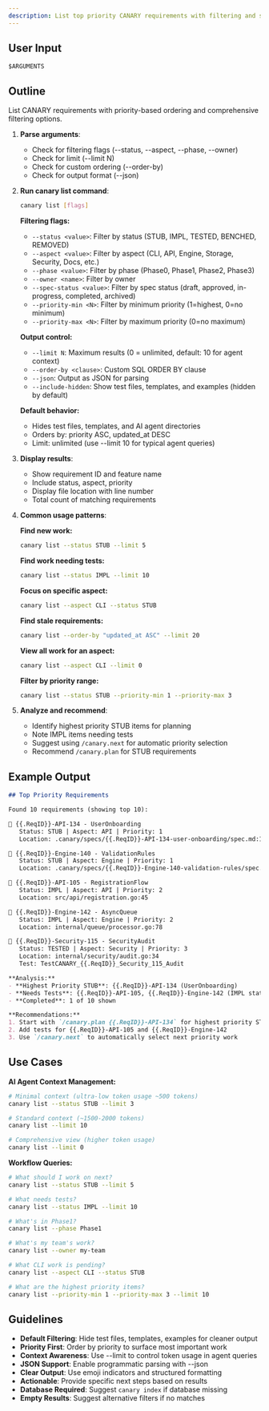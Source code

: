 ```yaml
---
description: List top priority CANARY requirements with filtering and sorting
---
```



## User Input

```text
$ARGUMENTS
```

## Outline

List CANARY requirements with priority-based ordering and comprehensive filtering options.

1. **Parse arguments**:
   - Check for filtering flags (--status, --aspect, --phase, --owner)
   - Check for limit (--limit N)
   - Check for custom ordering (--order-by)
   - Check for output format (--json)

2. **Run canary list command**:
   ```bash
   canary list [flags]
   ```

   **Filtering flags:**
   - `--status <value>`: Filter by status (STUB, IMPL, TESTED, BENCHED, REMOVED)
   - `--aspect <value>`: Filter by aspect (CLI, API, Engine, Storage, Security, Docs, etc.)
   - `--phase <value>`: Filter by phase (Phase0, Phase1, Phase2, Phase3)
   - `--owner <name>`: Filter by owner
   - `--spec-status <value>`: Filter by spec status (draft, approved, in-progress, completed, archived)
   - `--priority-min <N>`: Filter by minimum priority (1=highest, 0=no minimum)
   - `--priority-max <N>`: Filter by maximum priority (0=no maximum)

   **Output control:**
   - `--limit N`: Maximum results (0 = unlimited, default: 10 for agent context)
   - `--order-by <clause>`: Custom SQL ORDER BY clause
   - `--json`: Output as JSON for parsing
   - `--include-hidden`: Show test files, templates, and examples (hidden by default)

   **Default behavior:**
   - Hides test files, templates, and AI agent directories
   - Orders by: priority ASC, updated_at DESC
   - Limit: unlimited (use --limit 10 for typical agent queries)

3. **Display results**:
   - Show requirement ID and feature name
   - Include status, aspect, priority
   - Display file location with line number
   - Total count of matching requirements

4. **Common usage patterns**:

   **Find new work:**
   ```bash
   canary list --status STUB --limit 5
   ```

   **Find work needing tests:**
   ```bash
   canary list --status IMPL --limit 10
   ```

   **Focus on specific aspect:**
   ```bash
   canary list --aspect CLI --status STUB
   ```

   **Find stale requirements:**
   ```bash
   canary list --order-by "updated_at ASC" --limit 20
   ```

   **View all work for an aspect:**
   ```bash
   canary list --aspect CLI --limit 0
   ```

   **Filter by priority range:**
   ```bash
   canary list --status STUB --priority-min 1 --priority-max 3
   ```

5. **Analyze and recommend**:
   - Identify highest priority STUB items for planning
   - Note IMPL items needing tests
   - Suggest using `/canary.next` for automatic priority selection
   - Recommend `/canary.plan` for STUB requirements

## Example Output

```markdown
## Top Priority Requirements

Found 10 requirements (showing top 10):

📌 {{.ReqID}}-API-134 - UserOnboarding
   Status: STUB | Aspect: API | Priority: 1
   Location: .canary/specs/{{.ReqID}}-API-134-user-onboarding/spec.md:1

📌 {{.ReqID}}-Engine-140 - ValidationRules
   Status: STUB | Aspect: Engine | Priority: 1
   Location: .canary/specs/{{.ReqID}}-Engine-140-validation-rules/spec.md:1

📌 {{.ReqID}}-API-105 - RegistrationFlow
   Status: IMPL | Aspect: API | Priority: 2
   Location: src/api/registration.go:45

📌 {{.ReqID}}-Engine-142 - AsyncQueue
   Status: IMPL | Aspect: Engine | Priority: 2
   Location: internal/queue/processor.go:78

📌 {{.ReqID}}-Security-115 - SecurityAudit
   Status: TESTED | Aspect: Security | Priority: 3
   Location: internal/security/audit.go:34
   Test: TestCANARY_{{.ReqID}}_Security_115_Audit

**Analysis:**
- **Highest Priority STUB**: {{.ReqID}}-API-134 (UserOnboarding)
- **Needs Tests**: {{.ReqID}}-API-105, {{.ReqID}}-Engine-142 (IMPL status)
- **Completed**: 1 of 10 shown

**Recommendations:**
1. Start with `/canary.plan {{.ReqID}}-API-134` for highest priority STUB
2. Add tests for {{.ReqID}}-API-105 and {{.ReqID}}-Engine-142
3. Use `/canary.next` to automatically select next priority work
```

## Use Cases

**AI Agent Context Management:**
```bash
# Minimal context (ultra-low token usage ~500 tokens)
canary list --status STUB --limit 3

# Standard context (~1500-2000 tokens)
canary list --limit 10

# Comprehensive view (higher token usage)
canary list --limit 0
```

**Workflow Queries:**
```bash
# What should I work on next?
canary list --status STUB --limit 5

# What needs tests?
canary list --status IMPL --limit 10

# What's in Phase1?
canary list --phase Phase1

# What's my team's work?
canary list --owner my-team

# What CLI work is pending?
canary list --aspect CLI --status STUB

# What are the highest priority items?
canary list --priority-min 1 --priority-max 3 --limit 10
```

## Guidelines

- **Default Filtering**: Hide test files, templates, examples for cleaner output
- **Priority First**: Order by priority to surface most important work
- **Context Awareness**: Use --limit to control token usage in agent queries
- **JSON Support**: Enable programmatic parsing with --json
- **Clear Output**: Use emoji indicators and structured formatting
- **Actionable**: Provide specific next steps based on results
- **Database Required**: Suggest `canary index` if database missing
- **Empty Results**: Suggest alternative filters if no matches

